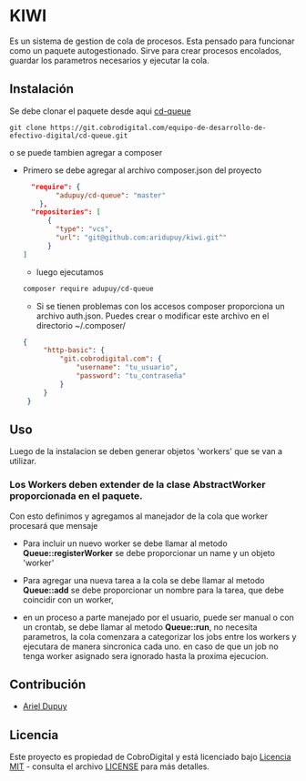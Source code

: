 # KIWI
Es un sistema de gestion de cola de procesos.
Esta pensado para funcionar como un paquete autogestionado. 
Sirve para crear procesos encolados, guardar los parametros necesarios y ejecutar la cola.

## Instalación

Se debe clonar el paquete desde aqui [cd-queue](https://git.cobrodigital.com/equipo-de-desarrollo-de-efectivo-digital/cd-queue.git)

    git clone https://git.cobrodigital.com/equipo-de-desarrollo-de-efectivo-digital/cd-queue.git
    
o se puede tambien agregar a composer
* Primero se debe agregar al archivo composer.json del proyecto 
    ```json
      "require": {
            "adupuy/cd-queue": "master"
        },
      "repositories": [
          {
            "type": "vcs",
            "url": "git@github.com:aridupuy/kiwi.git^"
          }
    ]
  ```
  * luego ejecutamos 
  ```bash
  composer require adupuy/cd-queue
  ```
  * Si se tienen problemas con los accesos composer proporciona un archivo auth.json. Puedes crear o modificar este archivo en el directorio ~/.composer/
   ```json
   {
        "http-basic": {
            "git.cobrodigital.com": {
                "username": "tu_usuario",
                "password": "tu_contraseña"
            }
        }
    }
    ```
## Uso

Luego de la instalacion se deben generar objetos 'workers' que se van a utilizar.
### Los Workers deben extender de la clase AbstractWorker proporcionada en el paquete.
Con esto definimos y agregamos al manejador de la cola que worker procesará que mensaje
* Para incluir un nuevo worker se debe llamar al metodo **Queue::registerWorker** se debe proporcionar un name y un objeto 'worker'

* Para agregar una nueva tarea a la cola se debe llamar al metodo **Queue::add** se debe proporcionar un nombre para la tarea, que debe coincidir con un worker,

* en un proceso a parte manejado por el usuario, puede ser manual o con un crontab, 
 se debe llamar al metodo **Queue::run**, no necesita parametros, la cola comenzara a categorizar los jobs entre los workers y ejecutara de manera sincronica cada uno.
en caso de que un job no tenga worker asignado sera ignorado hasta la proxima ejecucion.


## Contribución

* [Ariel Dupuy](https://git.cobrodigital.com/adupuy)

## Licencia

Este proyecto es propiedad de CobroDigital y está licenciado bajo [Licencia MIT](https://opensource.org/licenses/MIT) - consulta el archivo [LICENSE](LICENSE) para más detalles.


